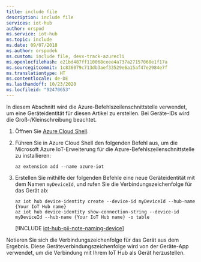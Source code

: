 ```yaml
---
title: include file
description: include file
services: iot-hub
author: orspod
ms.service: iot-hub
ms.topic: include
ms.date: 09/07/2018
ms.author: orspodek
ms.custom: include file, devx-track-azurecli
ms.openlocfilehash: e21bd487ff110068ceee4a737a27157068e1f17a
ms.sourcegitcommit: 1c836079c713db3aef33529e6a15af47e2984e7f
ms.translationtype: HT
ms.contentlocale: de-DE
ms.lasthandoff: 10/23/2020
ms.locfileid: "92470653"
---
```

In diesem Abschnitt wird die Azure-Befehlszeilenschnittstelle verwendet, um eine Geräteidentität für diesen Artikel zu erstellen. Bei Geräte-IDs wird die Groß-/Kleinschreibung beachtet.

1. Öffnen Sie [Azure Cloud Shell](https://shell.azure.com/).

1. Führen Sie in Azure Cloud Shell den folgenden Befehl aus, um die Microsoft Azure IoT-Erweiterung für die Azure-Befehlszeilenschnittstelle zu installieren:

    ```azurecli-interactive
    az extension add --name azure-iot
    ```

2. Erstellen Sie mithilfe der folgenden Befehle eine neue Geräteidentität mit dem Namen `myDeviceId`, und rufen Sie die Verbindungszeichenfolge für das Gerät ab:

    ```azurecli-interactive
    az iot hub device-identity create --device-id myDeviceId --hub-name {Your IoT Hub name}
    az iot hub device-identity show-connection-string --device-id myDeviceId --hub-name {Your IoT Hub name} -o table
    ```

   [!INCLUDE [iot-hub-pii-note-naming-device](iot-hub-pii-note-naming-device.md)]

Notieren Sie sich die Verbindungszeichenfolge für das Gerät aus dem Ergebnis. Diese Geräteverbindungszeichenfolge wird von der Geräte-App verwendet, um die Verbindung mit Ihrem IoT Hub als Gerät herzustellen.

<!-- images and links -->
